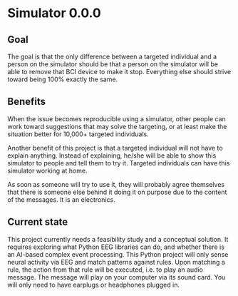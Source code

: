 # Simulator 0.0.0

## Goal

The goal is that the only difference between a targeted individual and a person on the simulator 
should be that a person on the simulator will be able to remove that BCI device to make it stop.
Everything else should strive toward being 100% exactly the same.

## Benefits
When the issue becomes reproducible using a simulator, other people can work toward suggestions that 
may solve the targeting, or at least make the situation better for 10,000+ targeted individuals.

Another benefit of this project is that a targeted individual will not have to explain anything.
Instead of explaining, he/she will be able to show this simulator to people and tell them to try it.
Targeted individuals can have this simulator working at home.

As soon as someone will try to use it, they will probably agree themselves that there is someone else behind it 
doing it on purpose due to the content of the messages. It is an electronics. 

## Current state
This project currently needs a feasibility study and a conceptual solution.
It requires exploring what Python EEG libraries can do, and whether there is an AI-based complex event processing.
This Python project will only sense neural activity via EEG and match patterns against rules.
Upon matching a rule, the action from that rule will be executed, i.e. to play an audio message.
The message will play on your computer via its sound card. You will only need to have earplugs or headphones plugged in.

